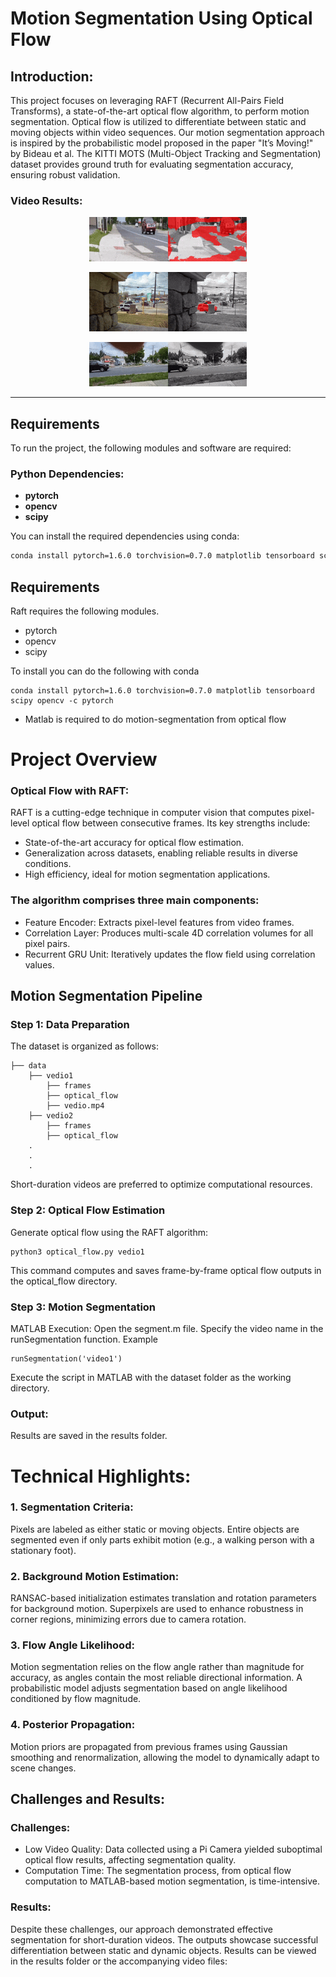 
# **Motion Segmentation Using Optical Flow**
## **Introduction**:
This project focuses on leveraging RAFT (Recurrent All-Pairs Field Transforms), a state-of-the-art optical flow algorithm, to perform motion segmentation. Optical flow is utilized to differentiate between static and moving objects within video sequences. Our motion segmentation approach is inspired by the probabilistic model proposed in the paper "It’s Moving!" by Bideau et al. The KITTI MOTS (Multi-Object Tracking and Segmentation) dataset provides ground truth for evaluating segmentation accuracy, ensuring robust validation.

### Video Results:
<p align="center">
  <img src="https://github.com/manosrijanB/ENPM673-Perception-for-Autonomous-Robots/blob/main/Optical%20flow%20based%20motion%20segmentation/results/video1/video1.gif" width="50%">
</p>

<p align="center">
  <img src="https://github.com/manosrijanB/ENPM673-Perception-for-Autonomous-Robots/blob/main/Optical%20flow%20based%20motion%20segmentation/results/video2/traffic.gif" width="50%">
</p>

<p align="center">
  <img src="https://github.com/manosrijanB/ENPM673-Perception-for-Autonomous-Robots/blob/main/Optical%20flow%20based%20motion%20segmentation/results/video3/video3.gif" width="50%">
</p>

---

## **Requirements**

To run the project, the following modules and software are required:

### **Python Dependencies**:
- **pytorch**
- **opencv**
- **scipy**

You can install the required dependencies using conda:

```bash
conda install pytorch=1.6.0 torchvision=0.7.0 matplotlib tensorboard scipy opencv -c pytorch
```
## **Requirements**
Raft requires the following modules.

- pytorch
- opencv
- scipy

To install you can do the following with conda

```Shell
conda install pytorch=1.6.0 torchvision=0.7.0 matplotlib tensorboard scipy opencv -c pytorch
```
- Matlab is required to do motion-segmentation from optical flow


# **Project Overview**
### Optical Flow with RAFT:
RAFT is a cutting-edge technique in computer vision that computes pixel-level optical flow between consecutive frames. Its key strengths include:

- State-of-the-art accuracy for optical flow estimation.
- Generalization across datasets, enabling reliable results in diverse conditions.
- High efficiency, ideal for motion segmentation applications.
### **The algorithm comprises three main components:**

- Feature Encoder: Extracts pixel-level features from video frames.
- Correlation Layer: Produces multi-scale 4D correlation volumes for all pixel pairs.
- Recurrent GRU Unit: Iteratively updates the flow field using correlation values.
## Motion Segmentation Pipeline
### Step 1: Data Preparation
The dataset is organized as follows:

```Shell
├── data
    ├── vedio1
        ├── frames
        ├── optical_flow
        ├── vedio.mp4
    ├── vedio2
        ├── frames
        ├── optical_flow
    .
    .
    .
```

Short-duration videos are preferred to optimize computational resources.

### Step 2: Optical Flow Estimation
Generate optical flow using the RAFT algorithm:

```Shell
python3 optical_flow.py vedio1
```

This command computes and saves frame-by-frame optical flow outputs in the optical_flow directory.

### Step 3: Motion Segmentation
MATLAB Execution:
Open the segment.m file.
Specify the video name in the runSegmentation function. Example

```shell
runSegmentation('video1')
```

Execute the script in MATLAB with the dataset folder as the working directory.
### Output:
Results are saved in the results folder.
# Technical Highlights:
### 1. Segmentation Criteria:

Pixels are labeled as either static or moving objects.
Entire objects are segmented even if only parts exhibit motion (e.g., a walking person with a stationary foot).

### 2. Background Motion Estimation:

RANSAC-based initialization estimates translation and rotation parameters for background motion.
Superpixels are used to enhance robustness in corner regions, minimizing errors due to camera rotation.

### 3. Flow Angle Likelihood:

Motion segmentation relies on the flow angle rather than magnitude for accuracy, as angles contain the most reliable directional information.
A probabilistic model adjusts segmentation based on angle likelihood conditioned by flow magnitude.

### 4. Posterior Propagation:

Motion priors are propagated from previous frames using Gaussian smoothing and renormalization, allowing the model to dynamically adapt to scene changes.

## Challenges and Results:

### Challenges:
- Low Video Quality: Data collected using a Pi Camera yielded suboptimal optical flow results, affecting segmentation quality.
- Computation Time: The segmentation process, from optical flow computation to MATLAB-based motion segmentation, is time-intensive.
### Results:
Despite these challenges, our approach demonstrated effective segmentation for short-duration videos. The outputs showcase successful differentiation between static and dynamic objects. Results can be viewed in the results folder or the accompanying video files:




